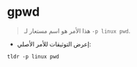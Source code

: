 # gpwd

> هذا الأمر هو اسم مستعار لـ `-p linux pwd`.

- إعرض التوثيقات للأمر الأصلي:

`tldr -p linux pwd`
